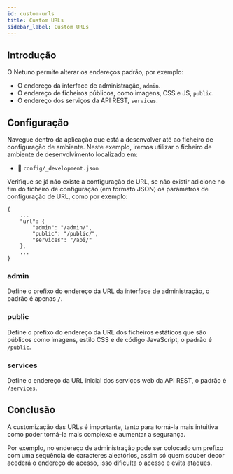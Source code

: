 ```yaml
---
id: custom-urls
title: Custom URLs
sidebar_label: Custom URLs
---
```


## Introdução

O Netuno permite alterar os endereços padrão, por exemplo:

- O endereço da interface de administração, `admin`.
- O endereço de ficheiros públicos, como imagens, CSS e JS, `public`.
- O endereço dos serviços da API REST, `services`.

## Configuração

Navegue dentro da aplicação que está a desenvolver até ao ficheiro de configuração de ambiente. Neste exemplo, iremos utilizar o ficheiro de ambiente de desenvolvimento localizado em:

- 📂 `config/_development.json`

Verifique se já não existe a configuração de URL, se não existir adicione no fim do ficheiro de configuração (em formato JSON) os parâmetros de configuração de URL, como por exemplo:

```
{
    ...
    "url": {
        "admin": "/admin/",
        "public": "/public/",
        "services": "/api/"
    },
    ...
}
```

### admin

Define o prefixo do endereço da URL da interface de administração, o padrão é apenas `/`.

### public

Define o prefixo do endereço da URL dos ficheiros estáticos que são públicos como imagens, estilo CSS e de código JavaScript, o padrão é `/public`.

### services

Define o endereço da URL inicial dos serviços web da API REST, o padrão é `/services`.

## Conclusão

A customização das URLs é importante, tanto para torná-la mais intuitiva como poder torná-la mais complexa e aumentar a segurança.

Por exemplo, no endereço de administração pode ser colocado um prefixo com uma sequência de caracteres aleatórios, assim só quem souber decor acederá o endereço de acesso, isso dificulta o acesso e evita ataques.
